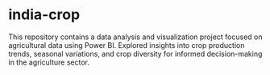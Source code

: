 # india-crop
This repository contains a data analysis and visualization project focused on agricultural data using Power BI. Explored insights into crop production trends, seasonal variations, and crop diversity for informed decision-making in the agriculture sector.
